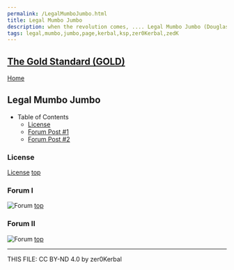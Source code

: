 ```yaml
---
permalink: /LegalMumboJumbo.html
title: Legal Mumbo Jumbo
description: when the revolution comes, .... Legal Mumbo Jumbo (Douglas Adams)
tags: legal,mumbo,jumbo,page,kerbal,ksp,zer0Kerbal,zedK
---
```

<!--
LegalMumboJumbo.md v1.0.0.0
The Gold Standard (GOLD)
created: 05 Jun 2023
updated: 

TEMPLATE: LegalMumboJumbo.md v1.0.6.0
created: 01 Feb 2022
updated: 14 Apr 2023 -->
<script src="https://kit.fontawesome.com/0ea5493613.js" crossorigin="anonymous"></script><i class="fa-solid fa-file-contract fa-beat-fade fa-3x" style="--fa-beat-fade-opacity: 0.1; --fa-beat-fade-scale: 1.25;color: #6495ED" ></i>

## [The Gold Standard (GOLD)][mod]

[Home](./index.md)

## Legal Mumbo Jumbo
<!-- no toc -->
* Table of Contents
  * [License](#license)
  * [Forum Post #1](#forum-i)
  * [Forum Post #2](#forum-ii)

### License

[License](./LegalMumboJumbo/License.md)
[top](#legal-mumbo-jumbo)

### Forum I

![Forum](./LegalMumboJumbo/FORUM-01.png)
[top](#legal-mumbo-jumbo)

### Forum II

![Forum](./LegalMumboJumbo/FORUM-02.png)
[top](#legal-mumbo-jumbo)

---

THIS FILE: CC BY-ND 4.0 by zer0Kerbal

[mod]: https://www.curseforge.com/kerbal/ksp-mods/TheGoldStandard "The Gold Standard (GOLD)"
